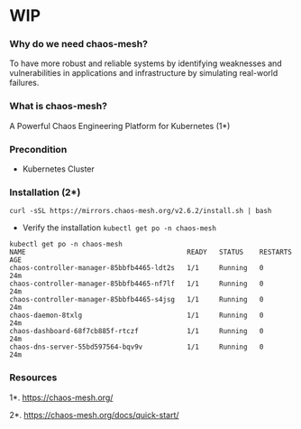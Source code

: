 # WIP

### Why do we need chaos-mesh?

To have more robust and reliable systems by identifying weaknesses and vulnerabilities in applications and infrastructure by simulating real-world failures.

### What is chaos-mesh?

A Powerful Chaos Engineering Platform for Kubernetes (1*)

### Precondition

- Kubernetes Cluster

### Installation (2*)

```curl -sSL https://mirrors.chaos-mesh.org/v2.6.2/install.sh | bash``` 

- Verify the installation
```kubectl get po -n chaos-mesh```

```
kubectl get po -n chaos-mesh
NAME                                        READY   STATUS    RESTARTS   AGE
chaos-controller-manager-85bbfb4465-ldt2s   1/1     Running   0          24m
chaos-controller-manager-85bbfb4465-nf7lf   1/1     Running   0          24m
chaos-controller-manager-85bbfb4465-s4jsg   1/1     Running   0          24m
chaos-daemon-8txlg                          1/1     Running   0          24m
chaos-dashboard-68f7cb885f-rtczf            1/1     Running   0          24m
chaos-dns-server-55bd597564-bqv9v           1/1     Running   0          24m
```


### Resources
1*. https://chaos-mesh.org/

2*. https://chaos-mesh.org/docs/quick-start/